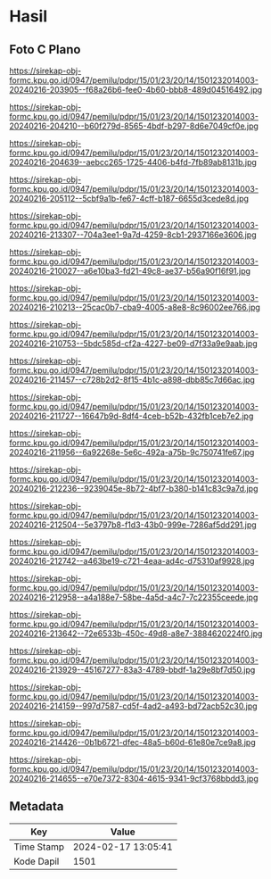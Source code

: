 # Hasil

## Foto C Plano

https://sirekap-obj-formc.kpu.go.id/0947/pemilu/pdpr/15/01/23/20/14/1501232014003-20240216-203905--f68a26b6-fee0-4b60-bbb8-489d04516492.jpg

https://sirekap-obj-formc.kpu.go.id/0947/pemilu/pdpr/15/01/23/20/14/1501232014003-20240216-204210--b60f279d-8565-4bdf-b297-8d6e7049cf0e.jpg

https://sirekap-obj-formc.kpu.go.id/0947/pemilu/pdpr/15/01/23/20/14/1501232014003-20240216-204639--aebcc265-1725-4406-b4fd-7fb89ab8131b.jpg

https://sirekap-obj-formc.kpu.go.id/0947/pemilu/pdpr/15/01/23/20/14/1501232014003-20240216-205112--5cbf9a1b-fe67-4cff-b187-6655d3cede8d.jpg

https://sirekap-obj-formc.kpu.go.id/0947/pemilu/pdpr/15/01/23/20/14/1501232014003-20240216-213307--704a3ee1-9a7d-4259-8cb1-2937166e3606.jpg

https://sirekap-obj-formc.kpu.go.id/0947/pemilu/pdpr/15/01/23/20/14/1501232014003-20240216-210027--a6e10ba3-fd21-49c8-ae37-b56a90f16f91.jpg

https://sirekap-obj-formc.kpu.go.id/0947/pemilu/pdpr/15/01/23/20/14/1501232014003-20240216-210213--25cac0b7-cba9-4005-a8e8-8c96002ee766.jpg

https://sirekap-obj-formc.kpu.go.id/0947/pemilu/pdpr/15/01/23/20/14/1501232014003-20240216-210753--5bdc585d-cf2a-4227-be09-d7f33a9e9aab.jpg

https://sirekap-obj-formc.kpu.go.id/0947/pemilu/pdpr/15/01/23/20/14/1501232014003-20240216-211457--c728b2d2-8f15-4b1c-a898-dbb85c7d66ac.jpg

https://sirekap-obj-formc.kpu.go.id/0947/pemilu/pdpr/15/01/23/20/14/1501232014003-20240216-211727--16647b9d-8df4-4ceb-b52b-432fb1ceb7e2.jpg

https://sirekap-obj-formc.kpu.go.id/0947/pemilu/pdpr/15/01/23/20/14/1501232014003-20240216-211956--6a92268e-5e6c-492a-a75b-9c750741fe67.jpg

https://sirekap-obj-formc.kpu.go.id/0947/pemilu/pdpr/15/01/23/20/14/1501232014003-20240216-212236--9239045e-8b72-4bf7-b380-b141c83c9a7d.jpg

https://sirekap-obj-formc.kpu.go.id/0947/pemilu/pdpr/15/01/23/20/14/1501232014003-20240216-212504--5e3797b8-f1d3-43b0-999e-7286af5dd291.jpg

https://sirekap-obj-formc.kpu.go.id/0947/pemilu/pdpr/15/01/23/20/14/1501232014003-20240216-212742--a463be19-c721-4eaa-ad4c-d75310af9928.jpg

https://sirekap-obj-formc.kpu.go.id/0947/pemilu/pdpr/15/01/23/20/14/1501232014003-20240216-212958--a4a188e7-58be-4a5d-a4c7-7c22355ceede.jpg

https://sirekap-obj-formc.kpu.go.id/0947/pemilu/pdpr/15/01/23/20/14/1501232014003-20240216-213642--72e6533b-450c-49d8-a8e7-3884620224f0.jpg

https://sirekap-obj-formc.kpu.go.id/0947/pemilu/pdpr/15/01/23/20/14/1501232014003-20240216-213929--45167277-83a3-4789-bbdf-1a29e8bf7d50.jpg

https://sirekap-obj-formc.kpu.go.id/0947/pemilu/pdpr/15/01/23/20/14/1501232014003-20240216-214159--997d7587-cd5f-4ad2-a493-bd72acb52c30.jpg

https://sirekap-obj-formc.kpu.go.id/0947/pemilu/pdpr/15/01/23/20/14/1501232014003-20240216-214426--0b1b6721-dfec-48a5-b60d-61e80e7ce9a8.jpg

https://sirekap-obj-formc.kpu.go.id/0947/pemilu/pdpr/15/01/23/20/14/1501232014003-20240216-214655--e70e7372-8304-4615-9341-9cf3768bbdd3.jpg


## Metadata

| Key        | Value               |
| ---------- | ------------------- |
| Time Stamp | 2024-02-17 13:05:41 |
| Kode Dapil | 1501                |



